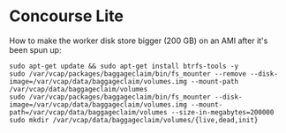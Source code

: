 # Concourse Lite


How to make the worker disk store bigger (200 GB) on an AMI after it's been spun up:

```
sudo apt-get update && sudo apt-get install btrfs-tools -y
sudo /var/vcap/packages/baggageclaim/bin/fs_mounter --remove --disk-image=/var/vcap/data/baggageclaim/volumes.img --mount-path /var/vcap/data/baggageclaim/volumes
sudo /var/vcap/packages/baggageclaim/bin/fs_mounter --disk-image=/var/vcap/data/baggageclaim/volumes.img --mount-path=/var/vcap/data/baggageclaim/volumes --size-in-megabytes=200000
sudo mkdir /var/vcap/data/baggageclaim/volumes/{live,dead,init}
